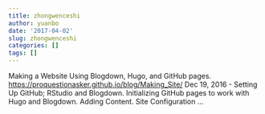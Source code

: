 ```yaml
---
title: zhongwenceshi
author: yuanbo
date: '2017-04-02'
slug: zhongwenceshi
categories: []
tags: []
---
```


Making a Website Using Blogdown, Hugo, and GitHub pages.
https://proquestionasker.github.io/blog/Making_Site/
Dec 19, 2016 - Setting Up GitHub; RStudio and Blogdown. Initializing GitHub pages to work with Hugo and Blogdown. Adding Content. Site Configuration ...